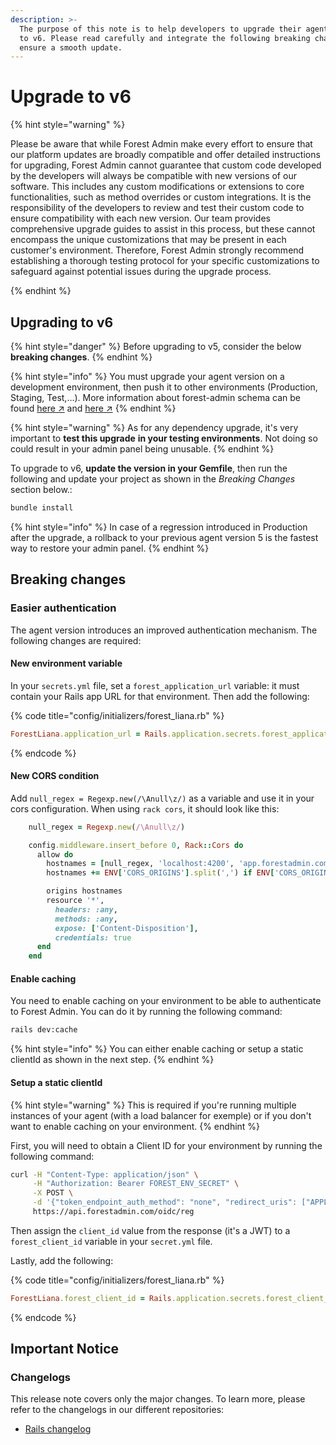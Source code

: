 ```yaml
---
description: >-
  The purpose of this note is to help developers to upgrade their agent from v5
  to v6. Please read carefully and integrate the following breaking changes to
  ensure a smooth update.​
---
```


# Upgrade to v6

{% hint style="warning" %}

Please be aware that while Forest Admin make every effort to ensure that our platform updates are broadly compatible and offer detailed instructions for upgrading, Forest Admin cannot guarantee that custom code developed by the developers will always be compatible with new versions of our software. This includes any custom modifications or extensions to core functionalities, such as method overrides or custom integrations. It is the responsibility of the developers to review and test their custom code to ensure compatibility with each new version. Our team provides comprehensive upgrade guides to assist in this process, but these cannot encompass the unique customizations that may be present in each customer's environment. Therefore, Forest Admin strongly recommend establishing a thorough testing protocol for your specific customizations to safeguard against potential issues during the upgrade process.

{% endhint %}

## Upgrading to v6

{% hint style="danger" %}
Before upgrading to v5, consider the below **breaking changes**.
{% endhint %}

{% hint style="info" %}
You must upgrade your agent version on a development environment, then push it to other environments (Production, Staging, Test,...).
More information about forest-admin schema can be found [here ↗](../../../reference-guide/models/README.md#the-forestadmin-schemajson-file) and [here ↗](./upgrade-to-v3.md#schema-versioning)
{% endhint %}

{% hint style="warning" %}
As for any dependency upgrade, it's very important to **test this upgrade** **in your testing environments**. Not doing so could result in your admin panel being unusable.
{% endhint %}

To upgrade to v6, **update the version in your Gemfile**, then run the following and update your project as shown in the _Breaking Changes_ section below.:

```javascript
bundle install
```

{% hint style="info" %}
In case of a regression introduced in Production after the upgrade, a rollback to your previous agent version 5 is the fastest way to restore your admin panel.
{% endhint %}

## Breaking changes

### Easier authentication

The agent version introduces an improved authentication mechanism. The following changes are required:

#### New environment variable

In your `secrets.yml` file, set a `forest_application_url` variable: it must contain your Rails app URL for that environment. Then add the following:

{% code title="config/initializers/forest_liana.rb" %}
```ruby
ForestLiana.application_url = Rails.application.secrets.forest_application_url
```
{% endcode %}

#### New CORS condition

Add `null_regex = Regexp.new(/\Anull\z/)` as a variable and use it in your cors configuration. When using `rack cors`, it should look like this:

```ruby
    null_regex = Regexp.new(/\Anull\z/)

    config.middleware.insert_before 0, Rack::Cors do
      allow do
        hostnames = [null_regex, 'localhost:4200', 'app.forestadmin.com', 'localhost:3001']
        hostnames += ENV['CORS_ORIGINS'].split(',') if ENV['CORS_ORIGINS']

        origins hostnames
        resource '*',
          headers: :any,
          methods: :any,
          expose: ['Content-Disposition'],
          credentials: true
      end
    end
```

#### Enable caching

You need to enable caching on your environment to be able to authenticate to Forest Admin. You can do it by running the following command:

```bash
rails dev:cache
```

{% hint style="info" %}
You can either enable caching or setup a static clientId as shown in the next step.
{% endhint %}

#### Setup a static clientId

{% hint style="warning" %}
This is required if you're running multiple instances of your agent (with a load balancer for exemple) or if you don't want to enable caching on your environment.
{% endhint %}

First, you will need to obtain a Client ID for your environment by running the following command:

```bash
curl -H "Content-Type: application/json" \
     -H "Authorization: Bearer FOREST_ENV_SECRET" \
     -X POST \
     -d '{"token_endpoint_auth_method": "none", "redirect_uris": ["APPLICATION_URL/forest/authentication/callback"]}' \
     https://api.forestadmin.com/oidc/reg
```

Then assign the `client_id` value from the response (it's a JWT) to a `forest_client_id` variable in your `secret.yml` file.

Lastly, add the following:

{% code title="config/initializers/forest_liana.rb" %}
```ruby
ForestLiana.forest_client_id = Rails.application.secrets.forest_client_id
```
{% endcode %}

## Important Notice

### Changelogs

This release note covers only the major changes. To learn more, please refer to the changelogs in our different repositories:

* [Rails changelog](https://github.com/ForestAdmin/forest-rails/blob/master/CHANGELOG.md#600-2021-02-22)
